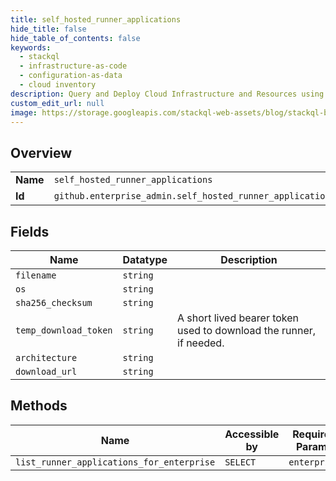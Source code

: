 ```yaml
---
title: self_hosted_runner_applications
hide_title: false
hide_table_of_contents: false
keywords:
  - stackql
  - infrastructure-as-code
  - configuration-as-data
  - cloud inventory
description: Query and Deploy Cloud Infrastructure and Resources using SQL
custom_edit_url: null
image: https://storage.googleapis.com/stackql-web-assets/blog/stackql-blog-post-featured-image.png
---
```

  
    

## Overview
<table><tbody>
<tr><td><b>Name</b></td><td><code>self_hosted_runner_applications</code></td></tr>
<tr><td><b>Id</b></td><td><code>github.enterprise_admin.self_hosted_runner_applications</code></td></tr>
</tbody></table>

## Fields
| Name | Datatype | Description |
| ---- | -------- | ----------- |
| `filename` | `string` |  |
| `os` | `string` |  |
| `sha256_checksum` | `string` |  |
| `temp_download_token` | `string` | A short lived bearer token used to download the runner, if needed. |
| `architecture` | `string` |  |
| `download_url` | `string` |  |
## Methods
| Name | Accessible by | Required Params |
| ---- | ------------- | --------------- |
| `list_runner_applications_for_enterprise` | `SELECT` | `enterprise` |
